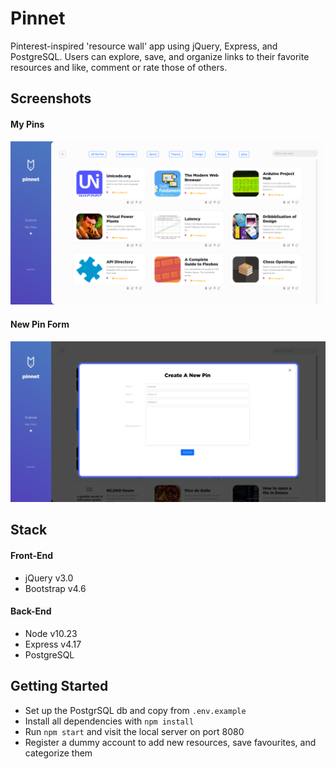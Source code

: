 # Pinnet

Pinterest-inspired 'resource wall' app using jQuery, Express, and PostgreSQL. Users can explore, save, and organize links to their favorite resources and like, comment or rate those of others.

## Screenshots

#### My Pins
!["My Pins"](./docs/my-pins.png)

#### New Pin Form
!["New Pin Form"](./docs/new-pin-form.png)

## Stack

#### Front-End
- jQuery v3.0
- Bootstrap v4.6

#### Back-End
- Node v10.23
- Express v4.17
- PostgreSQL 

## Getting Started

- Set up the PostgrSQL db and copy from `.env.example`
- Install all dependencies with `npm install`
- Run `npm start` and visit the local server on port 8080
- Register a dummy account to add new resources, save favourites, and categorize them
